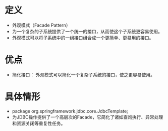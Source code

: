 # 定义
+ 外观模式（Facade Pattern）
+ 为一个复杂的子系统提供了一个统一的接口，从而使这个子系统更容易使用。
+ 外观模式可以将子系统中的一组接口组合成一个更简单、更易用的接口。


# 优点
+ 简化接口： 外观模式可以简化一个复杂子系统的接口，使之更容易使用。

# 具体情形
+ package org.springframework.jdbc.core.JdbcTemplate;
+ 为JDBC操作提供了一个高层次的Facade，它简化了诸如查询执行、异常处理和资源关闭等重复性任务。